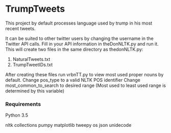 # TrumpTweets
This project by default processes language used by trump in his most recent tweets. 

It can be suited to other twitter users by changing the username in the Twitter API calls. 
Fill in your API information in theDonNLTK.py and run it. 
This will create two files in the same directory as thedonNLTK.py: 
  1. NaturalTweets.txt
  2. TrumpTweetIDs.txt 

After creating these files run vrbnTT.py to view most used proper nouns by default. 
Change pos_type to a valid NLTK POS identifier
Change most_common_to_search to desired range (Most used to least used range is determined by this variable)

### Requirements ###
Python 3.5

nltk
collections
pumpy
matplotlib
tweepy
os
json
unidecode
